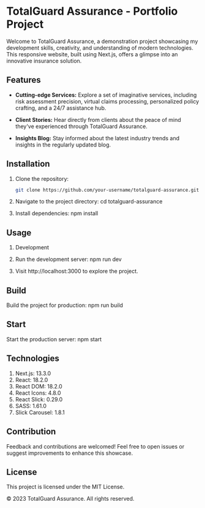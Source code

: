 # TotalGuard Assurance - Portfolio Project

Welcome to TotalGuard Assurance, a demonstration project showcasing my development skills, creativity, and understanding of modern technologies. This responsive website, built using Next.js, offers a glimpse into an innovative insurance solution.

## Features

- **Cutting-edge Services:** Explore a set of imaginative services, including risk assessment precision, virtual claims processing, personalized policy crafting, and a 24/7 assistance hub.

- **Client Stories:** Hear directly from clients about the peace of mind they've experienced through TotalGuard Assurance.

- **Insights Blog:** Stay informed about the latest industry trends and insights in the regularly updated blog.

## Installation

1. Clone the repository:

   ```bash
   git clone https://github.com/your-username/totalguard-assurance.git

2. Navigate to the project directory:
cd totalguard-assurance

3. Install dependencies:
npm install

## Usage

1. Development

2. Run the development server:
npm run dev

3. Visit http://localhost:3000 to explore the project.

## Build

Build the project for production:
npm run build

## Start

Start the production server:
npm start

## Technologies

1. Next.js: 13.3.0
2. React: 18.2.0
3. React DOM: 18.2.0
4. React Icons: 4.8.0
5. React Slick: 0.29.0
6. SASS: 1.61.0
7. Slick Carousel: 1.8.1

## Contribution
Feedback and contributions are welcomed! Feel free to open issues or suggest improvements to enhance this showcase.

## License
This project is licensed under the MIT License.

© 2023 TotalGuard Assurance. All rights reserved.